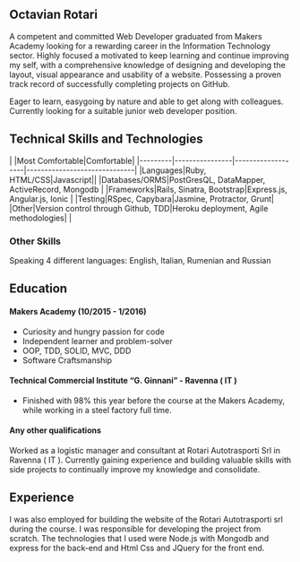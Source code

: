 ## Octavian Rotari


A competent and committed Web Developer graduated from Makers Academy looking for a rewarding career in the Information Technology sector. Highly focused a motivated to keep learning and continue improving my self, with a comprehensive knowledge of designing and developing the layout, visual appearance and usability of a website. Possessing a proven track record of successfully completing projects on GitHub.

Eager to learn, easygoing by nature and able to get along with colleagues. Currently looking for a suitable junior web developer position.

Technical Skills and Technologies
---------------------------------
| |Most Comfortable|Comfortable|
|---------|----------------|-------------------|------------------------------|
|Languages|Ruby, HTML/CSS|Javascript||
|Databases/ORMS|PostGresQL, DataMapper, ActiveRecord, Mongodb                 |
|Frameworks|Rails, Sinatra, Bootstrap|Express.js, Angular.js, Ionic                       |
|Testing|RSpec, Capybara|Jasmine, Protractor, Grunt|
|Other|Version control through Github, TDD|Heroku deployment, Agile methodologies| |

### Other Skills

Speaking 4 different languages: English, Italian, Rumenian and Russian

## Education

#### Makers Academy (10/2015 - 1/2016)


- Curiosity and hungry passion for code
- Independent learner and problem-solver
- OOP, TDD, SOLID, MVC, DDD
- Software Craftsmanship

#### Technical Commercial Institute “G. Ginnani” - Ravenna ( IT ) 

 - Finished with 98% this year before the course at the Makers Academy, while working in a steel factory full time.


#### Any other qualifications

Worked as a logistic manager and consultant at Rotari Autotrasporti Srl in Ravenna ( IT ).
Currently gaining experience and building valuable skills with side projects to continually improve my knowledge and consolidate.

## Experience

I was also employed for building the website of the Rotari Autotrasporti srl during the course. I was responsible for developing the project from scratch.
The technologies that I used were Node.js with Mongodb and express for the back-end and Html Css and JQuery for the front end. 

